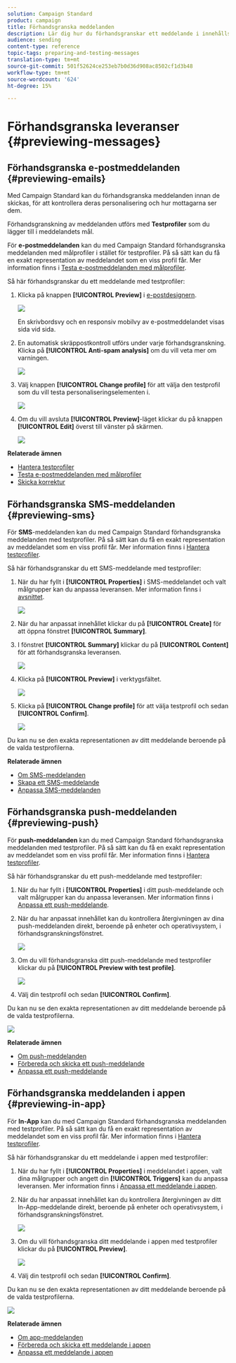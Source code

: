 ```yaml
---
solution: Campaign Standard
product: campaign
title: Förhandsgranska meddelanden
description: Lär dig hur du förhandsgranskar ett meddelande i innehållsredigeraren eller i e-postdesignern.
audience: sending
content-type: reference
topic-tags: preparing-and-testing-messages
translation-type: tm+mt
source-git-commit: 501f52624ce253eb7b0d36d908ac8502cf1d3b48
workflow-type: tm+mt
source-wordcount: '624'
ht-degree: 15%

---
```



# Förhandsgranska leveranser {#previewing-messages}

## Förhandsgranska e-postmeddelanden {#previewing-emails}

Med Campaign Standard kan du förhandsgranska meddelanden innan de skickas, för att kontrollera deras personalisering och hur mottagarna ser dem.

Förhandsgranskning av meddelanden utförs med **Testprofiler** som du lägger till i meddelandets mål.

För **e-postmeddelanden** kan du med Campaign Standard förhandsgranska meddelanden med målprofiler i stället för testprofiler. På så sätt kan du få en exakt representation av meddelandet som en viss profil får. Mer information finns i [Testa e-postmeddelanden med målprofiler](../../sending/using/testing-messages-using-target.md).

Så här förhandsgranskar du ett meddelande med testprofiler:

1. Klicka på knappen **[!UICONTROL Preview]** i [e-postdesignern](../../designing/using/designing-content-in-adobe-campaign.md).

   ![](assets/sending_preview.png)

   En skrivbordsvy och en responsiv mobilvy av e-postmeddelandet visas sida vid sida.

1. En automatisk skräppostkontroll utförs under varje förhandsgranskning. Klicka på **[!UICONTROL Anti-spam analysis]** om du vill veta mer om varningen.

   ![](assets/sending_anti-spam_analysis.png)

1. Välj knappen **[!UICONTROL Change profile]** för att välja den testprofil som du vill testa personaliseringselementen i.

   ![](assets/sending_test-profile.png)

1. Om du vill avsluta **[!UICONTROL Preview]**-läget klickar du på knappen **[!UICONTROL Edit]** överst till vänster på skärmen.

   ![](assets/sending_preview_edit.png)

**Relaterade ämnen**

* [Hantera testprofiler](../../audiences/using/managing-test-profiles.md)
* [Testa e-postmeddelanden med målprofiler](../../sending/using/testing-messages-using-target.md)
* [Skicka korrektur](../../sending/using/sending-proofs.md)

## Förhandsgranska SMS-meddelanden {#previewing-sms}

För **SMS**-meddelanden kan du med Campaign Standard förhandsgranska meddelanden med testprofiler. På så sätt kan du få en exakt representation av meddelandet som en viss profil får. Mer information finns i [Hantera testprofiler](../../audiences/using/managing-test-profiles.md).

Så här förhandsgranskar du ett SMS-meddelande med testprofiler:

1. När du har fyllt i **[!UICONTROL Properties]** i SMS-meddelandet och valt målgrupper kan du anpassa leveransen. Mer information finns i [avsnittet](../../channels/using/personalizing-sms-messages.md).

   ![](assets/sms_preview.png)

1. När du har anpassat innehållet klickar du på **[!UICONTROL Create]** för att öppna fönstret **[!UICONTROL Summary]**.

1. I fönstret **[!UICONTROL Summary]** klickar du på **[!UICONTROL Content]** för att förhandsgranska leveransen.

   ![](assets/sms_preview_2.png)

1. Klicka på **[!UICONTROL Preview]** i verktygsfältet.

   ![](assets/sms_preview_3.png)

1. Klicka på **[!UICONTROL Change profile]** för att välja testprofil och sedan **[!UICONTROL Confirm]**.

   ![](assets/sms_preview_4.png)

Du kan nu se den exakta representationen av ditt meddelande beroende på de valda testprofilerna.

**Relaterade ämnen**

* [Om SMS-meddelanden](../../channels/using/about-sms-messages.md)
* [Skapa ett SMS-meddelande](../../channels/using/creating-an-sms-message.md)
* [Anpassa SMS-meddelanden](../../channels/using/personalizing-sms-messages.md)

## Förhandsgranska push-meddelanden {#previewing-push}

För **push-meddelanden** kan du med Campaign Standard förhandsgranska meddelanden med testprofiler. På så sätt kan du få en exakt representation av meddelandet som en viss profil får. Mer information finns i [Hantera testprofiler](../../audiences/using/managing-test-profiles.md).

Så här förhandsgranskar du ett push-meddelande med testprofiler:

1. När du har fyllt i **[!UICONTROL Properties]** i ditt push-meddelande och valt målgrupper kan du anpassa leveransen. Mer information finns i [Anpassa ett push-meddelande](../../channels/using/customizing-a-push-notification.md).

1. När du har anpassat innehållet kan du kontrollera återgivningen av dina push-meddelanden direkt, beroende på enheter och operativsystem, i förhandsgranskningsfönstret.

   ![](assets/push_preview.png)

1. Om du vill förhandsgranska ditt push-meddelande med testprofiler klickar du på **[!UICONTROL Preview with test profile]**.

   ![](assets/push_preview_2.png)

1. Välj din testprofil och sedan **[!UICONTROL Confirm]**.

Du kan nu se den exakta representationen av ditt meddelande beroende på de valda testprofilerna.

![](assets/push_preview_3.png)

**Relaterade ämnen**

* [Om push-meddelanden](../../channels/using/about-push-notifications.md)
* [Förbereda och skicka ett push-meddelande](../../channels/using/preparing-and-sending-a-push-notification.md)
* [Anpassa ett push-meddelande](../../channels/using/customizing-a-push-notification.md)

## Förhandsgranska meddelanden i appen {#previewing-in-app}

För **In-App** kan du med Campaign Standard förhandsgranska meddelanden med testprofiler. På så sätt kan du få en exakt representation av meddelandet som en viss profil får. Mer information finns i [Hantera testprofiler](../../audiences/using/managing-test-profiles.md).

Så här förhandsgranskar du ett meddelande i appen med testprofiler:

1. När du har fyllt i **[!UICONTROL Properties]** i meddelandet i appen, valt dina målgrupper och angett din **[!UICONTROL Triggers]** kan du anpassa leveransen. Mer information finns i [Anpassa ett meddelande i appen](../../channels/using/customizing-an-in-app-message.md).

1. När du har anpassat innehållet kan du kontrollera återgivningen av ditt In-App-meddelande direkt, beroende på enheter och operativsystem, i förhandsgranskningsfönstret.

   ![](assets/in_app_preview.png)

1. Om du vill förhandsgranska ditt meddelande i appen med testprofiler klickar du på **[!UICONTROL Preview]**.

   ![](assets/in_app_preview_2.png)

1. Välj din testprofil och sedan **[!UICONTROL Confirm]**.

Du kan nu se den exakta representationen av ditt meddelande beroende på de valda testprofilerna.

![](assets/in_app_preview_3.png)

**Relaterade ämnen**

* [Om app-meddelanden](../../channels/using/about-in-app-messaging.md)
* [Förbereda och skicka ett meddelande i appen](../../channels/using/preparing-and-sending-an-in-app-message.md)
* [Anpassa ett meddelande i appen](../../channels/using/customizing-an-in-app-message.md)